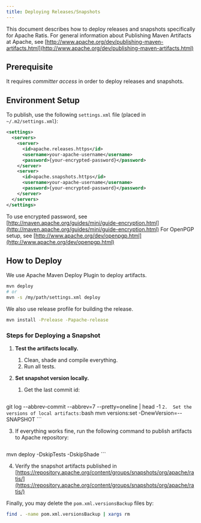 ```yaml
---
title: Deploying Releases/Snapshots
---
```


This document describes how to deploy releases and snapshots specifically for Apache Ratis. For general information about Publishing Maven Artifacts at Apache, see [http://www.apache.org/dev/publishing-maven-artifacts.html](http://www.apache.org/dev/publishing-maven-artifacts.html)

## Prerequisite

It requires *committer access* in order to deploy releases and snapshots.

## Environment Setup

To publish, use the following `settings.xml` file (placed in `~/.m2/settings.xml`):

```xml
<settings>
  <servers>
    <server>
      <id>apache.releases.https</id>
      <username>your-apache-username</username>
      <password>{your-encrypted-password}</password>
    </server>
    <server>
      <id>apache.snapshots.https</id>
      <username>your-apache-username</username>
      <password>{your-encrypted-password}</password>
    </server>
  </servers>
</settings>
```

To use encrypted password, see [http://maven.apache.org/guides/mini/guide-encryption.html](http://maven.apache.org/guides/mini/guide-encryption.html)
For OpenPGP setup, see [http://www.apache.org/dev/openpgp.html](http://www.apache.org/dev/openpgp.html)

## How to Deploy

We use Apache Maven Deploy Plugin to deploy artifacts.

```bash
mvn deploy
# or
mvn -s /my/path/settings.xml deploy
```

We also use release profile for building the release.

```bash
mvn install -Prelease -Papache-release
```

### Steps for Deploying a Snapshot

1.  **Test the artifacts locally.**
    1.  Clean, shade and compile everything.
    2.  Run all tests.

2.  **Set snapshot version locally.**
    1.  Get the last commit id:
        ```bash
git log --abbrev-commit --abbrev=7 --pretty=oneline | head -1
        ```
    2.  Set the versions of local artifacts:
        ```bash
mvn versions:set -DnewVersion=--SNAPSHOT
        ```

3.  If everything works fine, run the following command to publish artifacts to Apache repository:
    ```bash
mvn deploy -DskipTests -DskipShade
    ```

4.  Verify the snapshot artifacts published in [https://repository.apache.org/content/groups/snapshots/org/apache/ratis/](https://repository.apache.org/content/groups/snapshots/org/apache/ratis/)

Finally, you may delete the `pom.xml.versionsBackup` files by:

```bash
find . -name pom.xml.versionsBackup | xargs rm
```